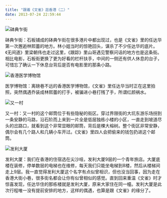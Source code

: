 ```yaml
---
title: "跟着《文雀》逛香港（二）"
date: 2013-07-24 22:59:44
---
```


![砵典乍街](../../../images/2013/07/sparrow_bodianzajie.jpg) 

砵典乍街：石板铺成的砵典乍街在很多港片中都出现过，也是《文雀》里的任达华第一次邂逅林熙蕾的地方。林小姐当时的惊艳回头，谋杀了不少任达华的底片。《无间道》里梁朝伟也走过这里，《跟踪》里山哥遇见警察问话的地方也是这条街。相比电影，石板街更换了更为好看的栏杆扶手，中间的一侧还有供人休息的台子，可惜忘了确认一下休息台背后是否有电影里的那条小路。 

![香港医学博物馆](../../../images/2013/07/sparrow_yixue.jpg) 

医学博物馆：离磅巷不远的香港医学博物馆，《文雀》里任达华当时正在这里拍照，突然偶遇乔装成林熙蕾的打手，被骗进小巷打残了手，所谓红颜祸水。 

![又一村](../../../images/2013/07/sparrow_youyicun.jpg) 

又一村：又一村的这个邮筒位于有些隐秘的街区。穿过界限街的大坑东游乐场拐到一条安静的马路，沿石阶而上来到一片全是低层独栋小楼的小区，一直走到坡道尽头的岔路口，就看到这个非常显眼的邮筒，背后是棵大榕树。整个街区非常安静，偶尔会有几个路人和几辆小车开过。《文雀》里四人会把偷来的钱包扔进这个邮筒。 

![发利大厦](../../../images/2013/07/sparrow_fali.jpg) 

发利大厦：我们在香港的住宿选在尖沙咀，发利大厦9层的一个青年旅店。大厦底楼在装修，停单数层的电梯也在维修，每天我们只能坐电梯到8楼，然后从楼梯间走上9层。我一直觉得发利大厦这个名字有点似曾相识，但也没当回事，因为走在香港大街小巷，很多街名都会让你有似曾相似的感觉。直到回来重温《文雀》时才惊喜发现，任达华住的那栋楼就是发利大厦，原来大家住在同一幢。发利大厦是此次行程唯一没有提前安排的地方，这样的偶遇，也算是跟《文雀》的缘分了。